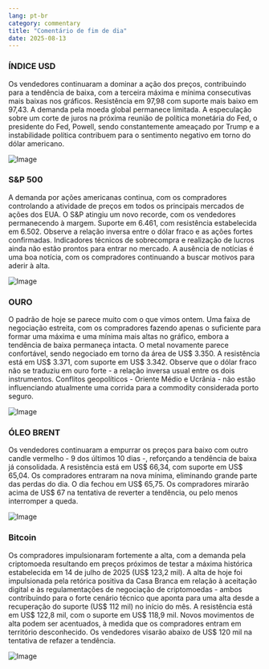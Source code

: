 ```yaml
---
lang: pt-br
category: commentary
title: "Comentário de fim de dia"
date: 2025-08-13
---
```


### ÍNDICE USD

Os vendedores continuaram a dominar a ação dos preços, contribuindo para a tendência de baixa, com a terceira máxima e mínima consecutivas mais baixas nos gráficos. Resistência em 97,98 com suporte mais baixo em 97,43. A demanda pela moeda global permanece limitada. A especulação sobre um corte de juros na próxima reunião de política monetária do Fed, o presidente do Fed, Powell, sendo constantemente ameaçado por Trump e a instabilidade política contribuem para o sentimento negativo em torno do dólar americano.

![Image](https://markleighedu.github.io/img/Aug-2025/13-Aug-2025/usdindex.jpg)

### S&P 500

A demanda por ações americanas continua, com os compradores controlando a atividade de preços em todos os principais mercados de ações dos EUA. O S&P atingiu um novo recorde, com os vendedores permanecendo à margem. Suporte em 6.461, com resistência estabelecida em 6.502. Observe a relação inversa entre o dólar fraco e as ações fortes confirmadas. Indicadores técnicos de sobrecompra e realização de lucros ainda não estão prontos para entrar no mercado. A ausência de notícias é uma boa notícia, com os compradores continuando a buscar motivos para aderir à alta.

![Image](https://markleighedu.github.io/img/Aug-2025/13-Aug-2025/sp500.jpg)

### OURO

O padrão de hoje se parece muito com o que vimos ontem. Uma faixa de negociação estreita, com os compradores fazendo apenas o suficiente para formar uma máxima e uma mínima mais altas no gráfico, embora a tendência de baixa permaneça intacta. O metal novamente parece confortável, sendo negociado em torno da área de US$ 3.350. A resistência está em US$ 3.371, com suporte em US$ 3.342. Observe que o dólar fraco não se traduziu em ouro forte - a relação inversa usual entre os dois instrumentos. Conflitos geopolíticos - Oriente Médio e Ucrânia - não estão influenciando atualmente uma corrida para a commodity considerada porto seguro.

![Image](https://markleighedu.github.io/img/Aug-2025/13-Aug-2025/gold.jpg)

### ÓLEO BRENT

Os vendedores continuaram a empurrar os preços para baixo com outro candle vermelho - 9 dos últimos 10 dias -, reforçando a tendência de baixa já consolidada. A resistência está em US$ 66,34, com suporte em US$ 65,04. Os compradores entraram na nova mínima, eliminando grande parte das perdas do dia. O dia fechou em US$ 65,75. Os compradores mirarão acima de US$ 67 na tentativa de reverter a tendência, ou pelo menos interromper a queda.

![Image](https://markleighedu.github.io/img/Aug-2025/13-Aug-2025/brentoil.jpg)

### Bitcoin

Os compradores impulsionaram fortemente a alta, com a demanda pela criptomoeda resultando em preços próximos de testar a máxima histórica estabelecida em 14 de julho de 2025 (US$ 123,2 mil). A alta de hoje foi impulsionada pela retórica positiva da Casa Branca em relação à aceitação digital e às regulamentações de negociação de criptomoedas - ambos contribuindo para o forte cenário técnico que aponta para uma alta desde a recuperação do suporte (US$ 112 mil) no início do mês. A resistência está em US$ 122,8 mil, com o suporte em US$ 118,9 mil. Novos movimentos de alta podem ser acentuados, à medida que os compradores entram em território desconhecido. Os vendedores visarão abaixo de US$ 120 mil na tentativa de refazer a tendência.

![Image](https://markleighedu.github.io/img/Aug-2025/13-Aug-2025/bitcoin.jpg)

